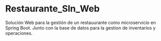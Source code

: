 # Restaurante_Sln_Web
Solución Web para la gestión de un restauurante como microservicio en Spring Boot.
Junto con la base de datos para la gestion de inventarios y operaciones.

